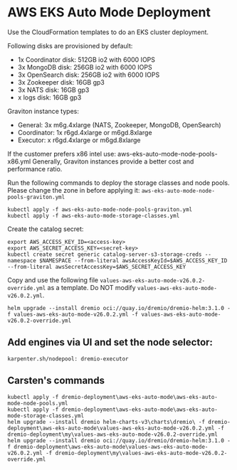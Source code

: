 # AWS EKS Auto Mode Deployment

Use the CloudFormation templates to do an EKS cluster deployment.

Following disks are provisioned by default:
- 1x Coordinator disk: 512GB io2 with 6000 IOPS
- 3x MongoDB disk: 256GB io2 with 6000 IOPS
- 3x OpenSearch disk: 256GB io2 with 6000 IOPS
- 3x Zookeeper disk: 16GB gp3
- 3x NATS disk: 16GB gp3
- <n>x logs disk: 16GB gp3

Graviton instance types:
- General: 3x m6g.4xlarge (NATS, Zookeeper, MongoDB, OpenSearch)
- Coordinator: 1x r6gd.4xlarge or m6gd.8xlarge
- Executor: <n>x r6gd.4xlarge or m6gd.8xlarge

If the customer prefers x86 intel use: aws-eks-auto-mode-node-pools-x86.yml
Generally, Graviton instances provide a better cost and performance ratio.
    
Run the following commands to deploy the storage classes and node pools. 
Please change the zone in before applying it: `aws-eks-auto-mode-node-pools-graviton.yml`

```
kubectl apply -f aws-eks-auto-mode-node-pools-graviton.yml
kubectl apply -f aws-eks-auto-mode-storage-classes.yml
```

Create the catalog secret:
```
export AWS_ACCESS_KEY_ID=<access-key> 
export AWS_SECRET_ACCESS_KEY=<secret-key> 
kubectl create secret generic catalog-server-s3-storage-creds --namespace $NAMESPACE --from-literal awsAccessKeyId=$AWS_ACCESS_KEY_ID --from-literal awsSecretAccessKey=$AWS_SECRET_ACCESS_KEY
```

Copy and use the following file `values-aws-eks-auto-mode-v26.0.2-override.yml` as a template. Do NOT modify `values-aws-eks-auto-mode-v26.0.2.yml`.

```
helm upgrade --install dremio oci://quay.io/dremio/dremio-helm:3.1.0 -f values-aws-eks-auto-mode-v26.0.2.yml -f values-aws-eks-auto-mode-v26.0.2-override.yml
```

## Add engines via UI and set the node selector:

```
karpenter.sh/nodepool: dremio-executor
```

## Carsten's commands
```
kubectl apply -f dremio-deployment\aws-eks-auto-mode\aws-eks-auto-mode-node-pools.yml
kubectl apply -f dremio-deployment\aws-eks-auto-mode\aws-eks-auto-mode-storage-classes.yml
helm upgrade --install dremio helm-charts-v3\charts\dremio\ -f dremio-deployment\aws-eks-auto-mode\values-aws-eks-auto-mode-v26.0.2.yml -f dremio-deployment\my\values-aws-eks-auto-mode-v26.0.2-override.yml
helm upgrade --install dremio oci://quay.io/dremio/dremio-helm:3.1.0 -f dremio-deployment\aws-eks-auto-mode\values-aws-eks-auto-mode-v26.0.2.yml -f dremio-deployment\my\values-aws-eks-auto-mode-v26.0.2-override.yml
```

